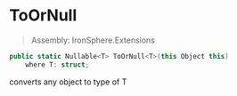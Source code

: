 ﻿

# ToOrNull

> Assembly: IronSphere.Extensions

```csharp
public static Nullable<T> ToOrNull<T>(this Object this)
    where T: struct;
```

converts any object to type of T

 